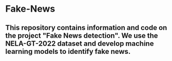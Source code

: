 # Fake-News

## This repository contains information and code on the project "Fake News detection". We use the NELA-GT-2022 dataset and develop machine learning models to identify fake news.

